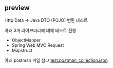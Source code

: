 ## preview

Http Data -> Java DTO (POJO) 변환 테스트

아래 3개 라이브러리에 대해 테스트 진행

- ObjectMapper
- Spring Web MVC Request
- Mapstruct

아래 postman 파일 참고
[test.postman_collection.json](test.postman_collection.json) 
